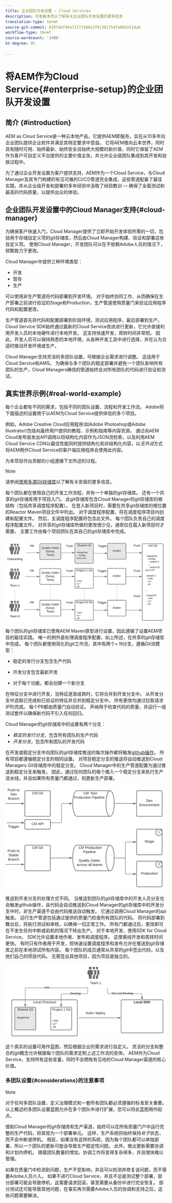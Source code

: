 ```yaml
---
title: 企业团队开发设置 — Cloud Services
description: 可查看本页以了解有关企业团队开发设置的更多信息
translation-type: tm+mt
source-git-commit: 8197defd4a73173106e1f013627547a085e51dab
workflow-type: tm+mt
source-wordcount: '1496'
ht-degree: 0%

---
```


# 将AEM作为Cloud Service{#enterprise-setup}的企业团队开发设置

## 简介 {#introduction}

AEM as Cloud Service是一种云本地产品，它提供AEM即服务，旨在从10多年向企业团队提供企业软件并满足其特定要求中受益。 它将AEM推向云本世界，同时具有随时可用、始终最新、始终安全且始终大规模的新价值，同时它保留了AEM作为客户可自定义平台提供的主要价值主张，并允许企业级团队集成到其开发和投放过程中。

为了通过企业开发设置为客户提供支持，AEM作为一个Cloud Service，与Cloud Manager及其专门构建的有见可循的CI/CD管道完全集成，这些管道配备了最佳实践，并从企业级开发和部署的多年经验中汲取了经验教训 — 确保了全面测试和最高的代码质量，以提供出众的体验。

## 企业团队开发设置中的Cloud Manager支持{#cloud-manager}

为确保客户快速入门，Cloud Manager提供了立即开始开发体验所需的一切，包括用于存储自定义项的git存储库，然后由Cloud Manager构建、验证和部署这些自定义项。
使用Cloud Manager，开发团队可以在不依赖Adobe人员的情况下，频繁致力于更改。

Cloud Manager中提供三种环境类型：

* 开发
* 暂存
* 生产

可以使用非生产管道将代码部署到开发环境。 对于始终协同工作、从而确保在生产部署之前进行验证的Stage和Production，生产管道使用质量门来验证应用程序代码和配置更改。

生产管道首先将代码和配置部署到阶段环境，测试应用程序，最后部署到生产。
Cloud Service SDK始终通过最新的Cloud Service改进进行更新，它允许直接利用开发人员的本地硬件进行本地开发。 这支持快速开发，周转时间非常短。 因此，开发人员可以保持熟悉的本地环境，从各种开发工具中进行选择，并在认为合适时推动开发环境或生产。

Cloud Manager支持灵活的多团队设置，可根据企业需求进行调整。 这适用于Cloud Service和AMS。 为确保与多个团队的稳定部署并避免一个团队影响所有团队的生产，Cloud Managers确信的管道始终会对所有团队的代码进行验证和测试。


## 真实世界示例{#real-world-example}

每个企业都有不同的需求，包括不同的团队设置、流程和开发工作流。 Adobe将下面描述的设置用于以AEM为Cloud Service提供体验的多个项目。

例如，Adobe Creative Cloud应用程序(如Adobe Photoshop或Adobe Illustrator)包括向最终用户提供的教程、示例和指南等内容资源。 通过向AEM Cloud发布层发出API调用以将结构化内容作为JSON流检索，以及利用AEM Cloud Service CDN以最佳性能同时提供结构化和非结构化内容，以&#x200B;*无外设*&#x200B;方式将AEM用作Cloud Service的客户端应用程序会使用此内容。

为本项目作出贡献的小组遵循下文所述的过程。

>[!NOTE]
>请参阅[使用多源Git存储库](https://experienceleague.adobe.com/docs/experience-manager-cloud-manager/using/managing-code/working-with-multiple-source-git-repos.html#managing-code)以了解有关安装的更多信息。

每个团队都在使用自己的开发工作流程，并有一个单独的git存储库。 还有一个共享的git存储库用于项目入门。 此git存储库包含Cloud Manager的git存储库的根结构（包括共享调度程序配置）。 在登入新项目时，需要在共享git存储库的根位置的Reactor Maven项目文件中列出。 对于调度程序配置，将在调度程序项目内创建新配置文件。 然后，主调度程序配置将包含此文件。 每个团队负责自己的调度程序配置文件。 对共享的git存储库所做的更改很少见，通常仅在载入新项目时才需要。 主要工作由每个项目团队在其自己的git存储库中完成。

![](assets/team-setup1.png)

每个团队的git存储库已使用AEM Maven原型进行设置，因此遵循了设置AEM项目的最佳实践。 唯一的例外是处理调度程序配置，如上所述，在共享的git存储库中完成。
每个团队都使用简化的git工作流，其中有两个+ N分支，遵循Git流模型：

* 稳定的发行分支包含生产代码

* 开发分支包含最新开发

* 对于每个功能，都会创建一个新分支


在特征分支中进行开发，当特征逐渐成熟时，它将合并到开发分支中。 从开发分支中选取已完成和已验证的特征并合并到稳定分支中。 所有更改均通过拉取请求(PR)完成。 每个PR都由质量门自动验证。 声纳用于检查代码的质量，并运行一组测试套件以确保新代码不引入任何回归。

Cloud Manager的git存储库中的设置有两个分支：

* *稳定的发行分支*，包含所有团队的生产代码
* *开发分支*，包含所有团队的开发代码

在开发或稳定分支中向团队的git存储库推送的每次操作都将触发[github操作](https://experienceleague.adobe.com/docs/experience-manager-cloud-manager/using/managing-code/working-with-multiple-source-git-repos.html?lang=en#managing-code)。 所有项目都遵循稳定分支的相同设置。 对项目稳定分支的推送将自动推送到Cloud Managers Git存储库中的稳定分支。 Cloud Manager中的生产管道配置为通过推送到稳定分支来触发。 因此，通过任何团队的每个推入一个稳定分支来执行生产流水线，并且如果所有质量门都通过，则更新生产部署。

![](assets/team-setup2.png)

推送到开发分支的处理方式不同。 当推送到团队的git存储库中的开发人员分支也会触发github操作，且代码会自动推送到Cloud Manager的git存储库中的开发分支中时，非生产渠道不会由代码推送自动触发。 它通过调用Cloud Manager的api触发。
运行生产管道包括通过提供的质量门检查所有团队的代码。 将代码部署到舞台后，将执行测试和审核，以确保一切正常工作。 所有门都通过后，更改即可在不发生任何中断或宕机的情况下转出生产。
对于本地开发，使用SDK for Cloud Service。 SDK允许设置本地作者、发布和调度程序。 这使离线开发和周转时间更快。 有时只有作者用于开发，但快速设置调度程序和发布允许在推送到git存储库之前在本地测试所有内容。 每个团队的成员通常从共享的git中签出代码，以及他们自己的项目代码。 无需签出其他项目，因为项目是独立的。

![](assets/team-setup3.png)

这个真实的设置可用作蓝图，然后根据企业的需求进行自定义。 灵活的分支和整合的git概念允许根据每个团队的需求定制上述工作流的变体。 AEM作为Cloud Service，支持所有这些变量，同时不会牺牲有见地的Cloud Manager渠道的核心价值。

### 多团队设置{#considerations}的注意事项

>[!NOTE]
>对于任何多团队设置，定义治理模式和一套所有团队都必须遵循的标准至关重要。 以上概述的多团队设置蓝图允许在多个团队中进行扩展，您可以将此蓝图用作起点。

借助Cloud Manager的git存储库和生产渠道，始终可以在所有质量门户中运行完整的生产代码，将其视为一个部署单元。 这样，生产系统将始终保持&#x200B;*处于*状态，而不会中断或停机。
相反，如果没有这样的系统，因为每个团队都可以单独部署，所以一个团队的更新可能会导致生产稳定性问题。 此外，推出更新需要协调和计划内停机。 随着团队数量的增加，协调工作将变得复杂得多，并且很快难以管理。

如果在质量门中检测到问题，生产不受影响，并且可以检测并修复该问题，而不需要Adobe人员介入。 如果不进行Cloud Service，并且不总是测试整个部署，部分部署可能会导致停机，这需要请求回滚，甚至需要从备份中进行完全恢复。 部分测试还可能导致其他问题，在事实再次需要Adobe人员的协调和支持之后，这些问题需要解决。